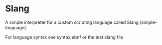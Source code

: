 # Slang

A simple interpreter for a custom scripting language called Slang (*s*imple-*lang*uage).

For language syntax see syntax.ebnf or the test.slang file
